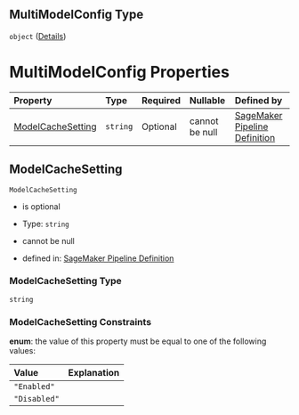 ## MultiModelConfig Type

`object` ([Details](pipeline-definition-definitions-containerdefinition-properties-multimodelconfig.md))

# MultiModelConfig Properties

| Property                                | Type     | Required | Nullable       | Defined by                                                                                                                                                                                                                                                                                                                                     |
| :-------------------------------------- | :------- | :------- | :------------- | :--------------------------------------------------------------------------------------------------------------------------------------------------------------------------------------------------------------------------------------------------------------------------------------------------------------------------------------------- |
| [ModelCacheSetting](#modelcachesetting) | `string` | Optional | cannot be null | [SageMaker Pipeline Definition](pipeline-definition-definitions-containerdefinition-properties-multimodelconfig-properties-modelcachesetting.md "https://github.com/jerrypeng7773/sagemaker-model-building-pipeline-definition-JSON-schema/schema/#/definitions/ContainerDefinition/properties/MultiModelConfig/properties/ModelCacheSetting") |

## ModelCacheSetting



`ModelCacheSetting`

*   is optional

*   Type: `string`

*   cannot be null

*   defined in: [SageMaker Pipeline Definition](pipeline-definition-definitions-containerdefinition-properties-multimodelconfig-properties-modelcachesetting.md "https://github.com/jerrypeng7773/sagemaker-model-building-pipeline-definition-JSON-schema/schema/#/definitions/ContainerDefinition/properties/MultiModelConfig/properties/ModelCacheSetting")

### ModelCacheSetting Type

`string`

### ModelCacheSetting Constraints

**enum**: the value of this property must be equal to one of the following values:

| Value        | Explanation |
| :----------- | :---------- |
| `"Enabled"`  |             |
| `"Disabled"` |             |
